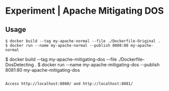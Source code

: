 # Experiment | Apache Mitigating DOS

## Usage

```
$ docker build --tag my-apache-normal --file ./Dockerfile-Original .
$ docker run --name my-apache-normal --publish 8080:80 my-apache-normal
```

$ docker build --tag my-apache-mitigating-dos --file ./Dockerfile-DosDetecting .
$ docker run --name my-apache-mitigating-dos --publish 8081:80 my-apache-mitigating-dos
```

Access http://localhost:8080/ and http://localhost:8081/
